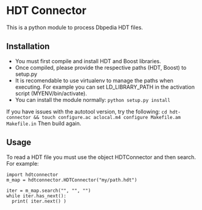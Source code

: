 HDT Connector
=============

This is a python module to process Dbpedia HDT files.

Installation
------------

* You must first compile and install HDT and Boost libraries.
* Once compiled, please provide the respective paths (HDT, Boost) to setup.py
* It is recomendable to use virtualenv to manage the paths when executing. For example you can set LD\_LIBRARY\_PATH in the activation script (MYENV/bin/activate).
* You can install the module normally: ``python setup.py install``

If you have issues with the autotool version, try the following:
``cd hdt-connector && touch configure.ac aclocal.m4 configure Makefile.am Makefile.in``
Then build again.

Usage
-----

To read a HDT file you must use the object HDTConnector and then search. For example:
```
import hdtconnector
m_map = hdtconnector.HDTConnector("my/path.hdt")

iter = m_map.search("", "", "")
while iter.has_next():
  print( iter.next() )

```




